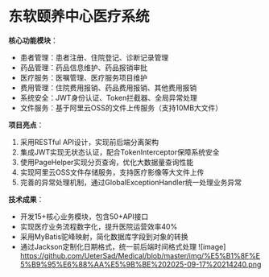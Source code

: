 # 东软颐养中心医疗系统

**核心功能模块**：

- 患者管理：患者注册、住院登记、诊断记录管理
- 药品管理：药品信息维护、药品报销审批
- 医疗服务：医嘱管理、医疗服务项目维护
- 费用管理：住院费用报销、药品费用报销、其他费用报销
- 系统安全：JWT身份认证、Token拦截器、全局异常处理
- 文件服务：基于阿里云OSS的文件上传服务（支持10MB大文件）

**项目亮点**：

1. 采用RESTful API设计，实现前后端分离架构
2. 集成JWT实现无状态认证，配合TokenInterceptor保障系统安全
3. 使用PageHelper实现分页查询，优化大数据量查询性能
4. 实现阿里云OSS文件存储服务，支持医疗影像等大文件上传
5. 完善的异常处理机制，通过GlobalExceptionHandler统一处理业务异常

**技术成果**：

- 开发15+核心业务模块，包含50+API接口
- 实现医疗业务流程数字化，提升医院运营效率40%
- 采用MyBatis驼峰映射，简化数据库字段到对象的转换
- 通过Jackson定制化日期格式，统一前后端时间格式处理
![image] https://github.com/UeterSad/Medical/blob/master/img/%E5%B1%8F%E5%B9%95%E6%88%AA%E5%9B%BE%202025-09-17%20214240.png
